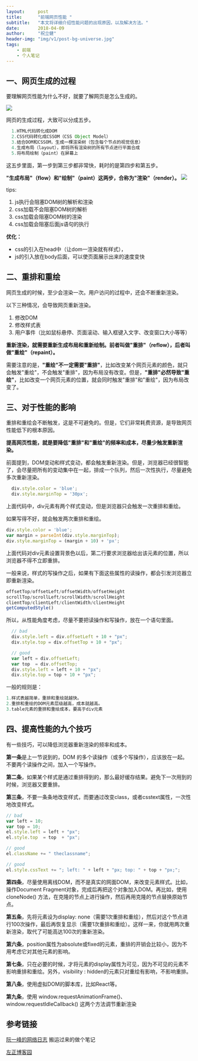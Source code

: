 ```yaml
---
layout:     post
title:      "前端网页性能 "
subtitle:   "本文将详细介绍性能问题的出现原因，以及解决方法。"
date:       2018-04-09
author:     "祝立健"
header-img: "img/v1/post-bg-universe.jpg"
tags:
    - 前端
    - 个人笔记
---
```



## 一、网页生成的过程

  要理解网页性能为什么不好，就要了解网页是怎么生成的。

  ![](https://galabug.github.io/img/v1/20180409/1.png)

  网页的生成过程，大致可以分成五步。
  ```js
    1.HTML代码转化成DOM
    2.CSS代码转化成CSSOM（CSS Object Model）
    3.结合DOM和CSSOM，生成一棵渲染树（包含每个节点的视觉信息）
    4.生成布局（layout），即将所有渲染树的所有节点进行平面合成
    5.将布局绘制（paint）在屏幕上
  ```
  这五步里面，第一步到第三步都非常快，耗时的是第四步和第五步。

  **"生成布局"（flow）和"绘制"（paint）这两步，合称为"渲染"（render）。**
  ![](https://galabug.github.io/img/v1/20180409/2.png)


  tips:
  1. js执行会阻塞DOM树的解析和渲染
  2. css加载不会阻塞DOM树的解析 
  3. css加载会阻塞DOM树的渲染 
  4. css加载会阻塞后面js语句的执行
  
  **优化：**
  - css的引入在head中（让dom一渲染就有样式），
  - js的引入放在body后面，可以使页面展示出来的速度变快

## 二、重排和重绘

  网页生成的时候，至少会渲染一次。用户访问的过程中，还会不断重新渲染。

  以下三种情况，会导致网页重新渲染。

  1. 修改DOM
  2. 修改样式表
  3. 用户事件（比如鼠标悬停、页面滚动、输入框键入文字、改变窗口大小等等）
  
  **重新渲染，就需要重新生成布局和重新绘制。前者叫做"重排"（reflow），后者叫做"重绘"（repaint）。**

  需要注意的是，**"重绘"不一定需要"重排"**，比如改变某个网页元素的颜色，就只会触发"重绘"，不会触发"重排"，因为布局没有改变。但是，**"重排"必然导致"重绘"**，比如改变一个网页元素的位置，就会同时触发"重排"和"重绘"，因为布局改变了。

## 三、对于性能的影响

  重排和重绘会不断触发，这是不可避免的。但是，它们非常耗费资源，是导致网页性能低下的根本原因。

  **提高网页性能，就是要降低"重排"和"重绘"的频率和成本，尽量少触发重新渲染。**

  前面提到，DOM变动和样式变动，都会触发重新渲染。但是，浏览器已经很智能了，会尽量把所有的变动集中在一起，排成一个队列，然后一次性执行，尽量避免多次重新渲染。

  ```js
    div.style.color = 'blue';
    div.style.marginTop = '30px';
  ```
  
  上面代码中，div元素有两个样式变动，但是浏览器只会触发一次重排和重绘。

  如果写得不好，就会触发两次重排和重绘。

  ```js
  div.style.color = 'blue';
  var margin = parseInt(div.style.marginTop);
  div.style.marginTop = (margin + 10) + 'px';
  ```
  上面代码对div元素设置背景色以后，第二行要求浏览器给出该元素的位置，所以浏览器不得不立即重排。

  一般来说，样式的写操作之后，如果有下面这些属性的读操作，都会引发浏览器立即重新渲染。
  ```js
  offsetTop/offsetLeft/offsetWidth/offsetHeight
  scrollTop/scrollLeft/scrollWidth/scrollHeight
  clientTop/clientLeft/clientWidth/clientHeight
  getComputedStyle()
  ```
  所以，从性能角度考虑，尽量不要把读操作和写操作，放在一个语句里面。

```js
  // bad
  div.style.left = div.offsetLeft + 10 + "px";
  div.style.top = div.offsetTop + 10 + "px";

  // good
  var left = div.offsetLeft;
  var top  = div.offsetTop;
  div.style.left = left + 10 + "px";
  div.style.top = top + 10 + "px";
  ```
  一般的规则是：
  ```js
  1.样式表越简单，重排和重绘就越快。
  2.重排和重绘的DOM元素层级越高，成本就越高。
  3.table元素的重排和重绘成本，要高于div元素
  ```
## 四、提高性能的九个技巧
  有一些技巧，可以降低浏览器重新渲染的频率和成本。

  **第一条**是上一节说到的，DOM 的多个读操作（或多个写操作），应该放在一起。不要两个读操作之间，加入一个写操作。

  **第二条**，如果某个样式是通过重排得到的，那么最好缓存结果。避免下一次用到的时候，浏览器又要重排。

  **第三条**，不要一条条地改变样式，而要通过改变class，或者csstext属性，一次性地改变样式。

  ```js
  // bad
  var left = 10;
  var top = 10;
  el.style.left = left + "px";
  el.style.top  = top  + "px";

  // good 
  el.className += " theclassname";

  // good
  el.style.cssText += "; left: " + left + "px; top: " + top + "px;";
  ```
  **第四条**，尽量使用离线DOM，而不是真实的网面DOM，来改变元素样式。比如，操作Document Fragment对象，完成后再把这个对象加入DOM。再比如，使用 cloneNode() 方法，在克隆的节点上进行操作，然后再用克隆的节点替换原始节点。

  **第五条**，先将元素设为display: none（需要1次重排和重绘），然后对这个节点进行100次操作，最后再恢复显示（需要1次重排和重绘）。这样一来，你就用两次重新渲染，取代了可能高达100次的重新渲染。

  **第六条**，position属性为absolute或fixed的元素，重排的开销会比较小，因为不用考虑它对其他元素的影响。

  **第七条**，只在必要的时候，才将元素的display属性为可见，因为不可见的元素不影响重排和重绘。另外，visibility : hidden的元素只对重绘有影响，不影响重排。

  **第八条**，使用虚拟DOM的脚本库，比如React等。

  **第九条**，使用 window.requestAnimationFrame()、window.requestIdleCallback() 这两个方法调节重新渲染

## 参考链接

  [阮一峰的网络日志](http://www.ruanyifeng.com/blog/2015/09/web-page-performance-in-depth.html)
  搬运过来的做个笔记
  
  [左正博客园](https://www.cnblogs.com/soundcode/p/5767812.html)